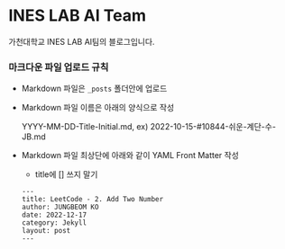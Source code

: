# INES LAB AI Team

가천대학교 INES LAB AI팀의 블로그입니다.



### 마크다운 파일 업로드 규칙

- Markdown 파일은 `_posts` 폴더안에 업로드

- Markdown 파일 이름은 아래의 양식으로 작성

  YYYY-MM-DD-Title-Initial.md, ex) 2022-10-15-#10844-쉬운-계단-수-JB.md

- Markdown 파일 최상단에 아래와 같이 YAML Front Matter 작성

  - title에 [] 쓰지 말기
  
  ```
  ---
  title: LeetCode - 2. Add Two Number
  author: JUNGBEOM KO
  date: 2022-12-17
  category: Jekyll
  layout: post
  ---
  ```







